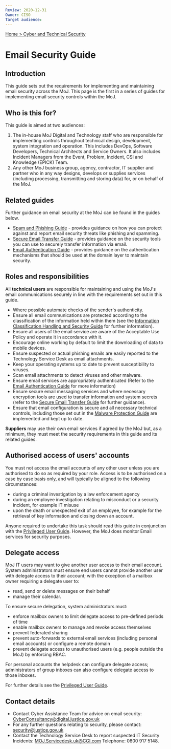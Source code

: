 ```yaml
---
Review: 2020-12-31
Owner: CISO
Target audience:
---
```


[Home > Cyber and Technical Security](home-security-policies-guides.md)

# Email Security Guide

## Introduction

This guide sets out the requirements for implementing and maintaining email security across the MoJ. This page is the first in a series of guides for implementing email security controls within the MoJ.

## Who is this for?

This guide is aimed at two audiences:

1. The in-house MoJ Digital and Technology staff who are responsible for implementing controls throughout technical design, development, system integration and operation. This includes DevOps, Software Developers, Technical Architects and Service Owners. It also includes Incident Managers from the Event, Problem, Incident, CSI and Knowledge (EPICK) Team.
2. Any other MoJ business group, agency, contractor, IT supplier and partner who in any way designs, develops or supplies services (including processing, transmitting and storing data) for, or on behalf of the MoJ.

## Related guides

Further guidance on email security at the MoJ can be found in the guides below.

* [Spam and Phishing Guide](spam-and-phishing-guide.md) - provides guidance on how you can protect against and report email security threats like phishing and spamming.
* [Secure Email Transfer Guide](secure-email-transfer-guide.md) - provides guidance on the security tools you can use to securely transfer information via email.
* [Email Authentication Guide](email-authentication-guide.md) - provides guidance on the authentication mechanisms that should be used at the domain layer to maintain security.

## Roles and responsibilities

All **technical users** are responsible for maintaining and using the MoJ's email communications securely in line with the requirements set out in this guide.

* Where possible automate checks of the sender's authenticity.
* Ensure all email communications are protected according to the classification of the information held within them (see the [Information Classification Handling and Security Guide](information-classification-handling-and-security-guide.md) for further information).
* Ensure all users of the email service are aware of the Acceptable Use Policy and operate it in accordance with it.
* Encourage online working by default to limit the downloading of data to mobile devices.
* Ensure suspected or actual phishing emails are easily reported to the Technology Service Desk as email attachments.
* Keep your operating systems up to date to prevent susceptibility to viruses.
* Scan email attachments to detect viruses and other malware.
* Ensure email services are appropriately authenticated (Refer to the [Email Authentication Guide](email-authentication-guide.md) for more information)
* Ensure secure email messaging services and where necessary encryption tools are used to transfer information and system secrets (refer to the [Secure Email Transfer Guide](secure-email-transfer-guide.md) for further guidance).
* Ensure that email configuration is secure and all necessary technical controls, including those set out in the [Malware Protection Guide](malware-protection-guide-introduction.md) are implemented and kept up to date.

**Suppliers** may use their own email services if agreed by the MoJ but, as a minimum, they must meet the security requirements in this guide and its related guides.

## Authorised access of users' accounts

You must not access the email accounts of any other user unless you are authorised to do so as required by your role. Access is to be authorised on a case by case basis only, and will typically be aligned to the following circumstances:

* during a criminal investigation by a law enforcement agency
* during an employee investigation relating to misconduct or a security incident, for example IT misuse
* upon the death or unexpected exit of an employee, for example for the retrieval of key information and closing down an account.

Anyone required to undertake this task should read this guide in conjunction with the [Privileged User Guide](privileged-user-guide.md).
However, the MoJ does monitor Email services for security purposes.

## Delegate access

MoJ IT users may want to give another user access to their email account. System administrators must ensure end users cannot provide another user with delegate access to their account; with the exception of a mailbox owner requiring a delegate user to:

* read, send or delete messages on their behalf
* manage their calendar.

To ensure secure delegation, system administrators must:

* enforce mailbox owners to limit delegate access to pre-defined periods of time
* enable mailbox owners to manage and revoke access themselves
* prevent federated sharing
* prevent auto-forwards to external email services (including personal email accounts) or configure a remote domain
* prevent delegate access to unauthorised users (e.g. people outside the MoJ) by enforcing RBAC.

For personal accounts the helpdesk can configure delegate access; administrators of group inboxes can also configure delegate access to those inboxes.

For further details see the [Privileged User Guide](privileged-user-guide.md).

## Contact details

* Contact Cyber Assistance Team for advice on email security: [CyberConsultancy@digital.justice.gov.uk](mailto:CyberConsultancy@digital.justice.gov.uk)
* For any further questions relating to security, please contact: [security@justice.gov.uk](mailto:security@justice.gov.uk)
* Contact the Technology Service Desk to report suspected IT Security Incidents: [MOJ.Servicedesk.uk@CGI.com](mailto:MOJ.Servicedesk.uk@CGI.com) Telephone: 0800 917 5148.
